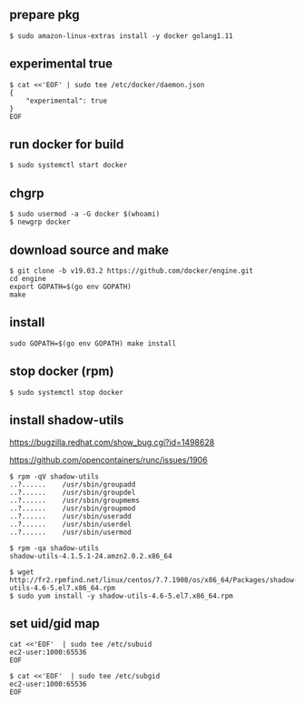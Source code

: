 
prepare pkg
--
```console
$ sudo amazon-linux-extras install -y docker golang1.11
```

experimental true
--
```console
$ cat <<'EOF' | sudo tee /etc/docker/daemon.json
{
    "experimental": true
}
EOF
```


run docker for build
--
```console
$ sudo systemctl start docker
```

chgrp 
--

```console
$ sudo usermod -a -G docker $(whoami)
$ newgrp docker
```

download source and make
--
```console
$ git clone -b v19.03.2 https://github.com/docker/engine.git
cd engine
export GOPATH=$(go env GOPATH)
make 
```

install
--
```console
sudo GOPATH=$(go env GOPATH) make install
```


stop docker (rpm)
--

```console
$ sudo systemctl stop docker
```



install shadow-utils
--

https://bugzilla.redhat.com/show_bug.cgi?id=1498628

https://github.com/opencontainers/runc/issues/1906

```console
$ rpm -qV shadow-utils
..?......    /usr/sbin/groupadd
..?......    /usr/sbin/groupdel
..?......    /usr/sbin/groupmems
..?......    /usr/sbin/groupmod
..?......    /usr/sbin/useradd
..?......    /usr/sbin/userdel
..?......    /usr/sbin/usermod
```
```console
$ rpm -qa shadow-utils
shadow-utils-4.1.5.1-24.amzn2.0.2.x86_64
```
```console
$ wget http://fr2.rpmfind.net/linux/centos/7.7.1908/os/x86_64/Packages/shadow-utils-4.6-5.el7.x86_64.rpm
$ sudo yum install -y shadow-utils-4.6-5.el7.x86_64.rpm
```


set uid/gid map
--


```console
cat <<'EOF'  | sudo tee /etc/subuid
ec2-user:1000:65536
EOF
```

```console
$ cat <<'EOF'  | sudo tee /etc/subgid
ec2-user:1000:65536
EOF
```

